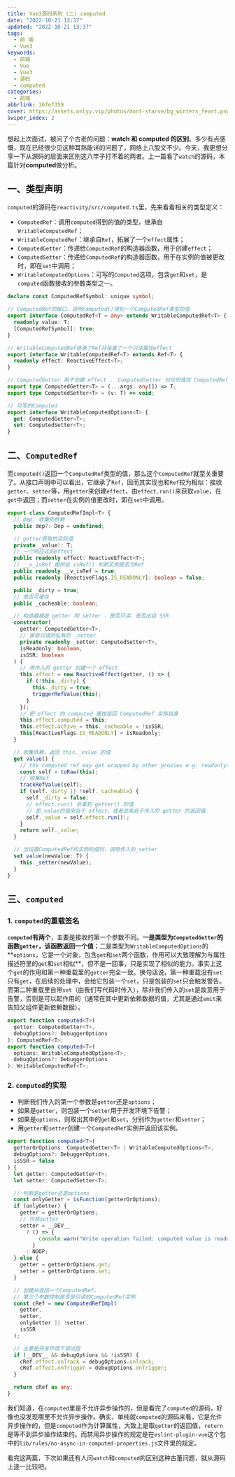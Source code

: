 ```yaml
---
title: Vue3源码系列 (二) computed
date: "2022-10-21 13:37"
updated: "2022-10-21 13:37"
tags:
  - 前 端
  - Vue3
keywords:
  - 前端
  - Vue
  - Vue3
  - 源码
  - computed
categories:
  - 前端
abbrlink: 16fef359
cover: https://assets.onlyy.vip/photos/dont-starve/bg_winters_feast.png
swiper_index: 2
---
```


想起上次面试，被问了个古老的问题：**watch 和 computed 的区别**。多少有点感慨，现在已经很少见这种耳熟能详的问题了，网络上八股文不少。今天，我更想分享一下从源码的层面来区别这八竿子打不着的两者。上一篇看了`watch`的源码，本篇针对**computed**做分析。

## 一、类型声明

`computed`的源码在`reactivity/src/computed.ts`里，先来看看相关的类型定义：

- `ComputedRef`：调用`computed`得到的值的类型，继承自`WritableComputedRef`；
- `WritableComputedRef`：继承自`Ref`，拓展了一个`effect`属性；
- `ComputedGetter`：传递给`ComputedRef`的构造器函数，用于创建`effect`；
- `ComputedSetter`：传递给`ComputedRef`的构造器函数，用于在实例的值被更改时，即在`set`中调用；
- `WritableComputedOptions`：可写的`Computed`选项，包含`get`和`set`，是`computed`函数接收的参数类型之一。

```typescript
declare const ComputedRefSymbol: unique symbol;

// ComputedRef的接口，调用computed()得到一个ComputedRef类型的值
export interface ComputedRef<T = any> extends WritableComputedRef<T> {
  readonly value: T;
  [ComputedRefSymbol]: true;
}

// WritableComputedRef继承了Ref并拓展了一个只读属性effect
export interface WritableComputedRef<T> extends Ref<T> {
  readonly effect: ReactiveEffect<T>;
}

// ComputedGetter 用于创建 effect ， ComputedSetter 对应的值在 ComputedRef 实例中的 set 里调用
export type ComputedGetter<T> = (...args: any[]) => T;
export type ComputedSetter<T> = (v: T) => void;

// 可写的Computed
export interface WritableComputedOptions<T> {
  get: ComputedGetter<T>;
  set: ComputedSetter<T>;
}
```

## 二、`ComputedRef`

而`computed()`返回一个`ComputedRef`类型的值，那么这个`ComputedRef`就至关重要了。从接口声明中可以看出，它继承了`Ref`，因而其实现也和`Ref`较为相似：接收`getter`、`setter`等，用`getter`来创建`effect`，由`effect.run()`来获取`value`，在`get`中返回；而`setter`在实例的值更改时，即在`set`中调用。

```typescript
export class ComputedRefImpl<T> {
  // dep: 收集的依赖
  public dep?: Dep = undefined;

  // getter获取的实际值
  private _value!: T;
  // 一个响应式的effect
  public readonly effect: ReactiveEffect<T>;
  // __v_isRef 提供给 isRef() 判断实例是否为Ref
  public readonly __v_isRef = true;
  public readonly [ReactiveFlags.IS_READONLY]: boolean = false;

  public _dirty = true;
  // 是否可缓存
  public _cacheable: boolean;

  // 构造器接收 getter 和 setter ，是否只读，是否出自 SSR
  constructor(
    getter: ComputedGetter<T>,
    // 接收只读的私有的 _setter
    private readonly _setter: ComputedSetter<T>,
    isReadonly: boolean,
    isSSR: boolean
  ) {
    // 用传入的 getter 创建一个 effect
    this.effect = new ReactiveEffect(getter, () => {
      if (!this._dirty) {
        this._dirty = true;
        triggerRefValue(this);
      }
    });
    // 把 effect 的 computed 属性指回 ComputedRef 实例自身
    this.effect.computed = this;
    this.effect.active = this._cacheable = !isSSR;
    this[ReactiveFlags.IS_READONLY] = isReadonly;
  }

  // 收集依赖，返回 this._value 的值
  get value() {
    // the computed ref may get wrapped by other proxies e.g. readonly() #3376
    const self = toRaw(this);
    // 收集Ref
    trackRefValue(self);
    if (self._dirty || !self._cacheable) {
      self._dirty = false;
      // effect.run() 会拿到 getter() 的值
      // 即_value的值来自于 effect，或者说来自于传入的 getter 的返回值
      self._value = self.effect.run()!;
    }
    return self._value;
  }

  // 当设置ComputedRef的实例的值时，调用传入的_setter
  set value(newValue: T) {
    this._setter(newValue);
  }
}
```

## 三、`computed`

### 1. `computed`的重载签名

**`computed`有两个**，主要是接收的第一个参数不同。**一是类型为`ComputedGetter`的函数`getter`，该函数返回一个值**；二是类型为`WritableComputedOptions`的**`options`，它是一个对象，包含`get`和`set`两个函数，作用可以大致理解为与属性描述符里的`get`和`set`相似**，但不是一回事，只是实现了相似的能力。事实上这个`get`的作用和第一种重载里的`getter`完全一致。换句话说，第一种重载没有`set`只有`get`，在后续的处理中，会给它包装一个`set`，只是包装的`set`只会触发警告。而第二种重载里自带`set`（由我们写代码时传入），除非我们传入的`set`是故意用于告警，否则是可以起作用的（通常在其中更新依赖数据的值，尤其是通过`emit`来告知父组件更新依赖数据）。

```typescript
export function computed<T>(
  getter: ComputedGetter<T>,
  debugOptions?: DebuggerOptions
): ComputedRef<T>;
export function computed<T>(
  options: WritableComputedOptions<T>,
  debugOptions?: DebuggerOptions
): WritableComputedRef<T>;
```

### 2. `computed`的实现

- 判断我们传入的第一个参数是`getter`还是`options`；
- 如果是`getter`，则包装一个`setter`用于开发环境下告警；
- 如果是`options`，则取出其中的`get`和`set`，分别作为`getter`和`setter`；
- 用`getter`和`setter`创建一个`ComputedRef`实例并返回该实例。

```typescript
export function computed<T>(
  getterOrOptions: ComputedGetter<T> | WritableComputedOptions<T>,
  debugOptions?: DebuggerOptions,
  isSSR = false
) {
  let getter: ComputedGetter<T>;
  let setter: ComputedSetter<T>;

  // 判断是getter还是options
  const onlyGetter = isFunction(getterOrOptions);
  if (onlyGetter) {
    getter = getterOrOptions;
    // 包装setter
    setter = __DEV__
      ? () => {
          console.warn("Write operation failed: computed value is readonly");
        }
      : NOOP;
  } else {
    getter = getterOrOptions.get;
    setter = getterOrOptions.set;
  }

  // 创建并返回一个ComputedRef，
  // 第三个参数控制是否是只读的ComputedRef实例
  const cRef = new ComputedRefImpl(
    getter,
    setter,
    onlyGetter || !setter,
    isSSR
  );

  // 主要是开发环境下调试用
  if (__DEV__ && debugOptions && !isSSR) {
    cRef.effect.onTrack = debugOptions.onTrack;
    cRef.effect.onTrigger = debugOptions.onTrigger;
  }

  return cRef as any;
}
```

我们知道，在`computed`里是不允许异步操作的，但是看完了`computed`的源码，好像也没发现哪里不允许异步操作。确实，单纯就`computed`的源码来看，它是允许异步操作的，但是`computed`作为计算属性，大致上是取`getter`的返回值，`return`是等不到异步操作结束的。而禁用异步操作的规定是在`eslint-plugin-vue`这个包中的`lib/rules/no-async-in-computed-properties.js`文件里的规定。

看完这两篇，下次如果还有人问`watch`和`computed`的区别这种古董问题，就从源码上逐一比较吧。
